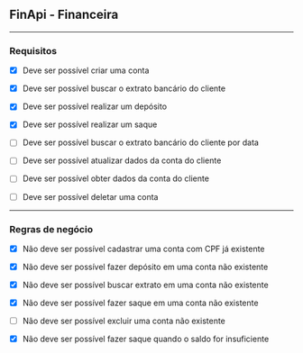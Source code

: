 ## FinApi - Financeira

---

### Requisitos

- [X] Deve ser possível criar uma conta

- [X] Deve ser possível buscar o extrato bancário do cliente

- [X] Deve ser possível realizar um depósito

- [X] Deve ser possível realizar um saque

- [ ] Deve ser possível buscar o extrato bancário do cliente por data

- [ ] Deve ser possível atualizar dados da conta do cliente

- [ ] Deve ser possível obter dados da conta do cliente

- [ ] Deve ser possível deletar uma conta

---

### Regras de negócio

- [X] Não deve ser possível cadastrar uma conta com CPF já existente

- [X] Não deve ser possível fazer depósito em uma conta não existente

- [X] Não deve ser possível buscar extrato em uma conta não existente

- [X] Não deve ser possível fazer saque em uma conta não existente

- [ ] Não deve ser possível excluir uma conta não existente

- [X] Não deve ser possível fazer saque quando o saldo for insuficiente
